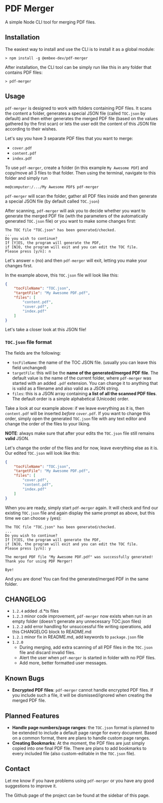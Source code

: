 # PDF Merger
A simple Node CLI tool for merging PDF files.

## Installation
The easiest way to install and use the CLI is to install it as a global module:

`> npm install -g @embee-dev/pdf-merger`

After installation, the CLI tool can be simply run like this in any folder that contains PDF files:

`> pdf-merger`

## Usage
`pdf-merger` is designed to work with folders containing PDF files. It scans the content a folder, generates a special JSON file (called `TOC.json` by default) and then either generates the merged PDF file (based on the values gathered by the first scan) or lets the user edit the content of this JSON file according to their wishes.

Let's say you have 3 separate PDF files that you want to merge:
- `cover.pdf`
- `content.pdf`
- `index.pdf`

To use `pdf-merger`, create a folder (in this example `My Awesome PDF`) and copy/move all 3 files to that folder. Then using the terminal, navigate to this folder and simply run

`me@computer:/.../My Awesome PDF$ pdf-merger`

`pdf-merger` will scan the folder, gather all PDF files inside and then generate a special JSON file (by default called `TOC.json`)

After scanning, `pdf-merger` will ask you to decide whether you want to generate the merged PDF file (with the parameters of the automatically generated `TOC.json` file) or you want to make some changes first:

```
The TOC file "TOC.json" has been generated/checked.
...
Do you wish to continue?
If [Y]ES, the program will generate the PDF,
if [N]O, the program will exit and you can edit the TOC file.
Please press [y/n]: n
```

Let's answer `n` (no) and then `pdf-merger` will exit, letting you make your changes first.

In the example above, this `TOC.json` file will look like this:

```json
{
    "tocFileName": "TOC.json",
    "targetFile": "My Awesome PDF.pdf",
    "files": [
        "content.pdf",
        "cover.pdf",
        "index.pdf"
    ]
}
```

Let's take a closer look at this JSON file!

### `TOC.json` file format

The fields are the following:
- `tocFileName`: the name of the TOC JSON file. (usually you can leave this field unchanged)
- `targetFile`: this will be the **name of the generated/merged PDF file**. The default value is the name of the current folder, where `pdf-merger` was started with an added `.pdf` extension. You can change it to anything that is valid as a filename and also valid as a JSON string.
- `files`: this is a JSON array containing **a list of all the scanned PDF files**. The default order is a simple alphabetical (Unicode) order.
    
Take a look at our example above: if we leave everything as it is, then `content.pdf` will be inserted *before* `cover.pdf`. If you want to change this order, simply open the generated `TOC.json` file with any text editor and change the order of the files to your liking.

**NOTE**: always make sure that after your edits the `TOC.json` file still remains **valid** JSON.

Let's change the order of the files and for now, leave everything else as it is. Our edited `TOC.json` will look like this:

```json
{
    "tocFileName": "TOC.json",
    "targetFile": "My Awesome PDF.pdf",
    "files": [
        "cover.pdf",
        "content.pdf",
        "index.pdf"
    ]
}
```

When you are ready, simply start `pdf-merger` again. It will check and find our existing `TOC.json` file and again display the same prompt as above, but this time we can choose `y` (yes):

```
The TOC file "TOC.json" has been generated/checked.
...
Do you wish to continue?
If [Y]ES, the program will generate the PDF,
if [N]O, the program will exit and you can edit the TOC file.
Please press [y/n]: y

The merged PDF file "My Awesome PDF.pdf" was successfully generated!
Thank you for using PDF Merger!

Bye!
```

And you are done! You can find the generated/merged PDF in the same folder.

## CHANGELOG
- `1.2.4` added .d.*ts files
- `1.2.3` minor code improvement, `pdf-merger` now exists when run in an empty folder (doesn't generate any unnecessary TOC.json files)
- `1.2.2` add error handling for unsuccessful file writing operations, add this CHANGELOG block to README.md
- `1.2.1` minor fix in README.md, add keywords to `package.json` file
- `1.2.0`
    - During merging, add extra scanning of all PDF files in the `TOC.json` file and discard invalid files.
    - Alert the user when `pdf-merger` is started in folder with no PDF files.
    - Add more, better formatted user messages.

## Known Bugs
- **Encrypted PDF files**: `pdf-merger` cannot handle encrypted PDF files. If you include such a file, it will be dismissed/ignored when creating the merged PDF file.

## Planned Features
- **Handle page numbers/page ranges**: the `TOC.json` format is planned to be extended to include a default page range for every document. Based on a common format, there are plans to handle custom page ranges.
- **Creating Bookmarks**: At the moment, the PDF files are just simply copied into one final PDF file. There are plans to add bookmarks to every included file (also custom-editable in the `TOC.json` file).

## Contact
Let me know if you have problems using `pdf-merger` or you have any good suggestions to improve it.

The Github page of the project can be found at the sidebar of this page.